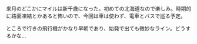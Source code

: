 来月のどこかにマイルは新千歳になった。初めての北海道なので楽しみ。時期的に路面凍結とかあると怖いので、今回は車は使わず、電車とバスで巡る予定。

ところで行きの飛行機がかなり早朝であり、始発で出ても微妙なライン。どうするかな...
